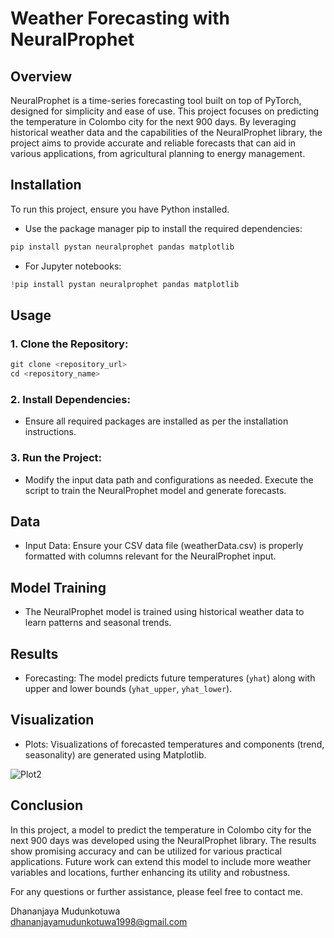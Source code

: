 # **Weather Forecasting with NeuralProphet**  
## Overview
NeuralProphet is a time-series forecasting tool built on top of PyTorch, designed for simplicity and ease of use.
This project focuses on predicting the temperature in Colombo city for the next 900 days. 
By leveraging historical weather data and the capabilities of the NeuralProphet library, the project aims to provide accurate and reliable forecasts that can aid in various applications, from agricultural planning to energy management.

## Installation
To run this project, ensure you have Python installed.

- Use the package manager pip to install the required dependencies:
```python
pip install pystan neuralprophet pandas matplotlib
```
- For Jupyter notebooks:
```python
!pip install pystan neuralprophet pandas matplotlib
```
## Usage
### 1. Clone the Repository:
```python
git clone <repository_url>
cd <repository_name>
```

### 2. Install Dependencies:
- Ensure all required packages are installed as per the installation instructions.

### 3. Run the Project:
- Modify the input data path and configurations as needed. Execute the script to train the NeuralProphet model and generate forecasts.

## Data
- Input Data: Ensure your CSV data file (weatherData.csv) is properly formatted with columns relevant for the NeuralProphet input.

## Model Training
- The NeuralProphet model is trained using historical weather data to learn patterns and seasonal trends. 

## Results
- Forecasting: The model predicts future temperatures (`yhat`) along with upper and lower bounds (`yhat_upper`, `yhat_lower`).

## Visualization
- Plots: Visualizations of forecasted temperatures and components (trend, seasonality) are generated using Matplotlib.

![Plot2](https://github.com/Dhanaa98/Weather-Forecasting-with-NeuralProphet/assets/171159250/0485b8dc-a0cd-4a82-915c-6f64c266fd41)

## Conclusion
In this project, a model to predict the temperature in Colombo city for the next 900 days was developed using the NeuralProphet library. 
The results show promising accuracy and can be utilized for various practical applications. 
Future work can extend this model to include more weather variables and locations, further enhancing its utility and robustness.

For any questions or further assistance, please feel free to contact me.

Dhananjaya Mudunkotuwa  
dhananjayamudunkotuwa1998@gmail.com
